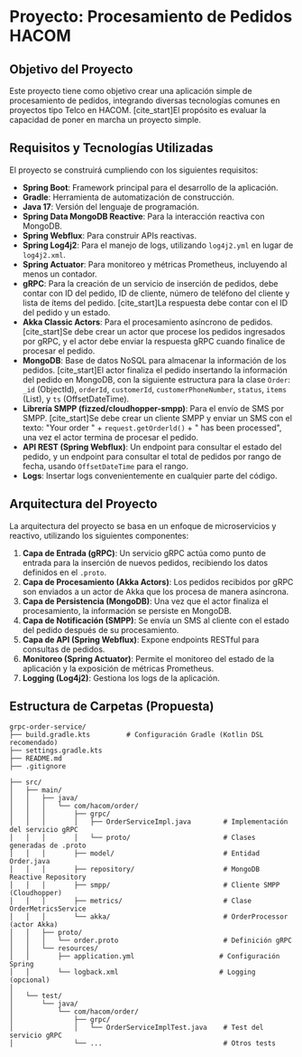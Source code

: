 # Proyecto: Procesamiento de Pedidos HACOM

## Objetivo del Proyecto
Este proyecto tiene como objetivo crear una aplicación simple de procesamiento de pedidos, integrando diversas tecnologías comunes en proyectos tipo Telco en HACOM. [cite_start]El propósito es evaluar la capacidad de poner en marcha un proyecto simple.

## Requisitos y Tecnologías Utilizadas

El proyecto se construirá cumpliendo con los siguientes requisitos:

* **Spring Boot**: Framework principal para el desarrollo de la aplicación.
* **Gradle**: Herramienta de automatización de construcción.
* **Java 17**: Versión del lenguaje de programación.
* **Spring Data MongoDB Reactive**: Para la interacción reactiva con MongoDB.
* **Spring Webflux**: Para construir APIs reactivas.
* **Spring Log4j2**: Para el manejo de logs, utilizando `log4j2.yml` en lugar de `log4j2.xml`.
* **Spring Actuator**: Para monitoreo y métricas Prometheus, incluyendo al menos un contador.
* **gRPC**: Para la creación de un servicio de inserción de pedidos, debe contar con ID del pedido, ID de cliente, número de teléfono del cliente y lista de ítems del pedido. [cite_start]La respuesta debe contar con el ID del pedido y un estado.
* **Akka Classic Actors**: Para el procesamiento asíncrono de pedidos. [cite_start]Se debe crear un actor que procese los pedidos ingresados por gRPC, y el actor debe enviar la respuesta gRPC cuando finalice de procesar el pedido.
* **MongoDB**: Base de datos NoSQL para almacenar la información de los pedidos. [cite_start]El actor finaliza el pedido insertando la información del pedido en MongoDB, con la siguiente estructura para la clase `Order`: `_id` (ObjectId), `orderId`, `customerId`, `customerPhoneNumber`, `status`, `items` (List<String>), y `ts` (OffsetDateTime).
* **Librería SMPP (fizzed/cloudhopper-smpp)**: Para el envío de SMS por SMPP. [cite_start]Se debe crear un cliente SMPP y enviar un SMS con el texto: "Your order " + `request.getOrderld()` + " has been processed", una vez el actor termina de procesar el pedido.
* **API REST (Spring Webflux)**: Un endpoint para consultar el estado del pedido, y un endpoint para consultar el total de pedidos por rango de fecha, usando `OffsetDateTime` para el rango.
* **Logs**: Insertar logs convenientemente en cualquier parte del código.

## Arquitectura del Proyecto

La arquitectura del proyecto se basa en un enfoque de microservicios y reactivo, utilizando los siguientes componentes:

1.  **Capa de Entrada (gRPC)**: Un servicio gRPC actúa como punto de entrada para la inserción de nuevos pedidos, recibiendo los datos definidos en el `.proto`.
2.  **Capa de Procesamiento (Akka Actors)**: Los pedidos recibidos por gRPC son enviados a un actor de Akka que los procesa de manera asíncrona.
3.  **Capa de Persistencia (MongoDB)**: Una vez que el actor finaliza el procesamiento, la información se persiste en MongoDB.
4.  **Capa de Notificación (SMPP)**: Se envía un SMS al cliente con el estado del pedido después de su procesamiento.
5.  **Capa de API (Spring Webflux)**: Expone endpoints RESTful para consultas de pedidos.
6.  **Monitoreo (Spring Actuator)**: Permite el monitoreo del estado de la aplicación y la exposición de métricas Prometheus.
7.  **Logging (Log4j2)**: Gestiona los logs de la aplicación.

## Estructura de Carpetas (Propuesta)
```
grpc-order-service/
├── build.gradle.kts         # Configuración Gradle (Kotlin DSL recomendado)
├── settings.gradle.kts
├── README.md
├── .gitignore

├── src/
│   ├── main/
│   │   ├── java/
│   │   │   └── com/hacom/order/
│   │   │       ├── grpc/
│   │   │       │   ├── OrderServiceImpl.java        # Implementación del servicio gRPC
│   │   │       │   └── proto/                       # Clases generadas de .proto
│   │   │       ├── model/                           # Entidad Order.java
│   │   │       ├── repository/                      # MongoDB Reactive Repository
│   │   │       ├── smpp/                            # Cliente SMPP (Cloudhopper)
│   │   │       ├── metrics/                         # Clase OrderMetricsService
│   │   │       └── akka/                            # OrderProcessor (actor Akka)
│   │   ├── proto/
│   │   │   └── order.proto                          # Definición gRPC
│   │   └── resources/
│   │       ├── application.yml                     # Configuración Spring
│   │       └── logback.xml                         # Logging (opcional)
│
│   └── test/
│       └── java/
│           └── com/hacom/order/
│               ├── grpc/
│               │   └── OrderServiceImplTest.java    # Test del servicio gRPC
│               └── ...                              # Otros tests
```
